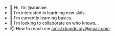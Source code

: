 - 👋 Hi, I’m @abinaie.
- 👀 I’m interested in learining new skils.
- 🌱 I’m currently learning basics.
- 💞️ I’m looking to collaborate on who knows...
- 📫 How to reach me amir.b.kondolojy@gmail.com

<!---
abinaie/abinaie is a ✨ special ✨ repository because its `README.md` (this file) appears on your GitHub profile.
You can click the Preview link to take a look at your changes.
--->

